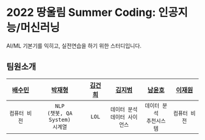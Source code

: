 # 2022 땅울림 Summer Coding: 인공지능/머신러닝  

AI/ML 기본기를 익히고, 실전연습을 하기 위한 스터디입니다.

## 팀원소개

| [배수민](https://github.com/bsm8734) | [박재형](https://github.com/Jay-Ppark) | [김건희](https://github.com/KeonHee) | [김지범](https://github.com/jibeomkim7) | [남윤호](https://github.com/Bucoco) | [이재원](https://github.com/jaewonLeeKOR) |
|:-:|:-:|:-:|:-:|:-:|:-:|
|`컴퓨터 비전`|`NLP`<br/>`(챗봇, QA System)`<br/>`시계열`|`LOL`|`데이터 분석`<br/>`데이터 사이언스`|`데이터 분석`<br/>`추천시스템`|`컴퓨터 비전`|
